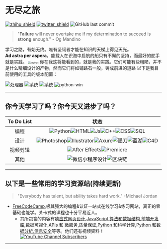 # 无尽之旅
[![zhihu_shield]][zhihu] [![twitter_shield]][twitter] ![GitHub last commit][Lastcommit]

> "**Failure** will never overtake me if my determination to succeed is **strong** enough."          - Og Mandino

学习之路，有始无终。唯有坚韧者才能在知识的天梯上得见天光。  
**Ad astra per aspera**，能载人在识海中启航的船只有不懈的坚持，而最好的舵手就是实践。
<img src="https://w.wallhaven.cc/full/od/wallhaven-odqwdl.jpg" alt="sayings" style="zoom: 50%;" />
你在我这将能看到的，就是我的实践。它们可能有些粗陋，并不是什么精细设计的产物，然而它们将如铺路石一般，铸成前进的道路
以下是我目前使用的工具的版本配置：

![处理器][intel] ![系统][ubuntu] ![系统][win] ![python-win][py-win]

***
## 你今天学习了吗？你今天又进步了吗？

|To Do List|状态|
|:---:|:---:|
|编程|![Python][Python_shield]![HTML][HTML_shield]![Js][Js_shield]![C++][C++_shield]![CSS][CSS_shield]![SQL][SDL_shield]|
|设计|![Photoshop][PS_shield]![Illustrator][AI_shield]![Axure][Axture_shield]![墨刀][modao_shield]![蓝湖][lanhu_shield]![C4D][C4D_shield]|
|视频剪辑|![After Effects][AE_shield]![Premiere][Pr_shield] |
|其他|![微信小程序设计][VX_shield]![区块链][btc_shield] |

****

##  以下是一些常用的学习资源站(持续更新)

> "Everybody has talent, but ability takes hard work."           -Michael Jordan

- [FreeCodeCamp](https://chinese.freecodecamp.org/learn/),极其强大的编程&认证一站式在线学习&练习网站，真正的零基础也能学。关卡式的课程也十分平易近人。
  - 其所包含的内容有[响应式网页设计](https://chinese.freecodecamp.org/learn/responsive-web-design/),[JavaScript 算法和数据结构](https://chinese.freecodecamp.org/learn/javascript-algorithms-and-data-structures/),[前端开发库](https://chinese.freecodecamp.org/learn/front-end-libraries/),[数据可视化](https://chinese.freecodecamp.org/learn/data-visualization/),[APIs 和 微服务](https://chinese.freecodecamp.org/learn/apis-and-microservices/),[质量保证](https://chinese.freecodecamp.org/learn/quality-assurance/),[Python 和科学计算](https://chinese.freecodecamp.org/learn/scientific-computing-with-python/),[Python 和数据分析](https://chinese.freecodecamp.org/learn/data-analysis-with-python/),[信息安全](https://chinese.freecodecamp.org/learn/information-security/)等等。他们还有视频资料！[![YouTube Channel Subscribers]][freecodecamp]








****

[twitter]:https://twitter.com/MegaMU6 "给个关注吧亲！"
[twitter_shield]:https://img.shields.io/badge/dynamic/json?label=Twitter&prefix=%E5%85%B3%E6%B3%A8%EF%BC%9A&query=%24.data.totalSubs&url=https%3A%2F%2Fapi.spencerwoo.com%2Fsubstats%2F%3Fsource%3Dtwitter%26queryKey%3DMegaMU%2Ffollowers
[zhihu]:https://www.zhihu.com/people/feng-xue-man-gui-chen "给个关注吧亲！"
[zhihu_shield]:https://img.shields.io/badge/dynamic/json?label=%E7%9F%A5%E4%B9%8E&prefix=%E5%85%B3%E6%B3%A8&query=%24.data.totalSubs&suffix=%E4%BA%BA&url=https%3A%2F%2Fapi.spencerwoo.com%2Fsubstats%2F%3Fsource%3Dzhihu%26queryKey%3Dfeng-xue-man-gui-chen
[Lastcommit]:https://img.shields.io/github/last-commit/SirMegaMU/StudyPath?label=%E6%9C%80%E5%90%8E%E4%BF%AE%E6%94%B9&logo=Github
[Python_shield]:https://img.shields.io/badge/Python%E5%AD%A6%E4%B9%A0-%E8%BF%9B%E8%A1%8C%E4%B8%AD-green
[HTML_shield]:https://img.shields.io/badge/HTML-%E7%95%A5%E5%BE%AE%E4%BA%86%E8%A7%A3-yellow
[Js_shield]:https://img.shields.io/badge/Js-%E5%B0%9A%E6%9C%AA%E5%BC%80%E5%A7%8B-inactive
[C++_shield]:https://img.shields.io/badge/C%2B%2B-%E5%B0%9A%E6%9C%AA%E5%BC%80%E5%A7%8B-inactive
[CSS_shield]:https://img.shields.io/badge/CSS-%E5%B0%9A%E6%9C%AA%E5%BC%80%E5%A7%8B-inactive
[SDL_shield]:https://img.shields.io/badge/SQL-%E5%B0%9A%E6%9C%AA%E5%BC%80%E5%A7%8B-inactive
[PS_shield]:https://img.shields.io/badge/Photoshop-%E7%95%A5%E5%BE%AE%E4%BA%86%E8%A7%A3-yellow
[AI_shield]:https://img.shields.io/badge/Illustrator-%E5%B0%9A%E6%9C%AA%E5%BC%80%E5%A7%8B-inactive
[Axture_shield]:https://img.shields.io/badge/Axure-%E5%B0%9A%E6%9C%AA%E5%BC%80%E5%A7%8B-inactive
[modao_shield]:https://img.shields.io/badge/%E5%A2%A8%E5%88%80-%E5%B0%9A%E6%9C%AA%E5%BC%80%E5%A7%8B-inactive
[lanhu_shield]:https://img.shields.io/badge/%E8%93%9D%E6%B9%96-%E5%B0%9A%E6%9C%AA%E5%BC%80%E5%A7%8B-inactive
[C4D_shield]:https://img.shields.io/badge/C4D-%E5%B0%9A%E6%9C%AA%E5%BC%80%E5%A7%8B-inactive
[VX_shield]:https://img.shields.io/badge/%E5%BE%AE%E4%BF%A1%E5%B0%8F%E7%A8%8B%E5%BA%8F%E8%AE%BE%E8%AE%A1-%E5%B0%9A%E6%9C%AA%E5%BC%80%E5%A7%8B-inactive
[btc_shield]:https://img.shields.io/badge/%E5%8C%BA%E5%9D%97%E9%93%BE-%E5%B0%9A%E6%9C%AA%E5%BC%80%E5%A7%8B-inactive
[AE_shield]:https://img.shields.io/badge/After%20Effects-%E5%B0%9A%E6%9C%AA%E5%BC%80%E5%A7%8B-inactive
[Pr_shield]:https://img.shields.io/badge/Premiere-%E5%B0%9A%E6%9C%AA%E5%BC%80%E5%A7%8B-inactive
[intel]:https://img.shields.io/badge/%E5%A4%84%E7%90%86%E5%99%A8-Intel(R)%20Core(TM)%20i7--10870H%20CPU%20%40%202.20GHz%20%20%202.21%20GHz-blue
[ubuntu]:https://img.shields.io/badge/%E7%B3%BB%E7%BB%9F-Ubuntu%2020.04.2%20LTS-orange
[win]:https://img.shields.io/badge/%E7%B3%BB%E7%BB%9F-Windows%2010-9cf
[py-win]:https://img.shields.io/badge/Python-3.9.6-lightgrey
[YouTube Channel Subscribers]:https://img.shields.io/youtube/channel/subscribers/UC8butISFwT-Wl7EV0hUK0BQ?color=green&label=%20freeCodeCamp.org%20&logo=youtube&logoColor=red&style=plastic
[freecodecamp]:https://www.youtube.com/channel/UC8butISFwT-Wl7EV0hUK0BQ
